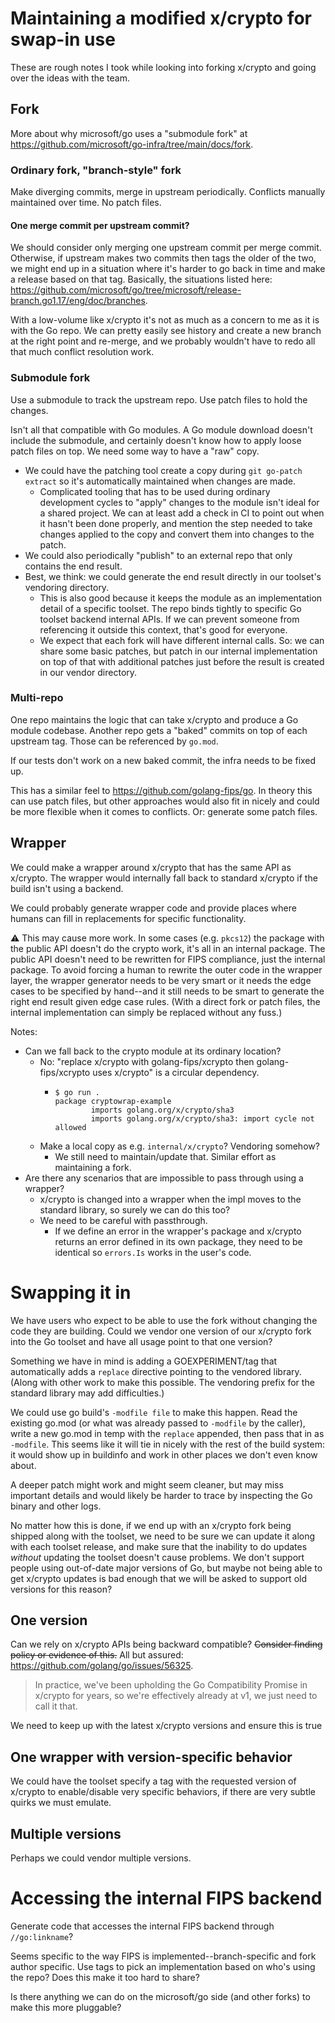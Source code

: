 # Maintaining a modified x/crypto for swap-in use

These are rough notes I took while looking into forking x/crypto and going over the ideas with the team.

## Fork

More about why microsoft/go uses a "submodule fork" at https://github.com/microsoft/go-infra/tree/main/docs/fork.

### Ordinary fork, "branch-style" fork

Make diverging commits, merge in upstream periodically.
Conflicts manually maintained over time.
No patch files.

#### One merge commit per upstream commit?
We should consider only merging one upstream commit per merge commit.
Otherwise, if upstream makes two commits then tags the older of the two, we might end up in a situation where it's harder to go back in time and make a release based on that tag.
Basically, the situations listed here: https://github.com/microsoft/go/tree/microsoft/release-branch.go1.17/eng/doc/branches.

With a low-volume like x/crypto it's not as much as a concern to me as it is with the Go repo.
We can pretty easily see history and create a new branch at the right point and re-merge, and we probably wouldn't have to redo all that much conflict resolution work.

### Submodule fork

Use a submodule to track the upstream repo.
Use patch files to hold the changes.

Isn't all that compatible with Go modules.
A Go module download doesn't include the submodule, and certainly doesn't know how to apply loose patch files on top.
We need some way to have a "raw" copy.

* We could have the patching tool create a copy during `git go-patch extract` so it's automatically maintained when changes are made.
    * Complicated tooling that has to be used during ordinary development cycles to "apply" changes to the module isn't ideal for a shared project. We can at least add a check in CI to point out when it hasn't been done properly, and mention the step needed to take changes applied to the copy and convert them into changes to the patch.
* We could also periodically "publish" to an external repo that only contains the end result.
* Best, we think: we could generate the end result directly in our toolset's vendoring directory.
    * This is also good because it keeps the module as an implementation detail of a specific toolset. The repo binds tightly to specific Go toolset backend internal APIs. If we can prevent someone from referencing it outside this context, that's good for everyone.
    * We expect that each fork will have different internal calls. So: we can share some basic patches, but patch in our internal implementation on top of that with additional patches just before the result is created in our vendor directory.

### Multi-repo

One repo maintains the logic that can take x/crypto and produce a Go module codebase.
Another repo gets a "baked" commits on top of each upstream tag.
Those can be referenced by `go.mod`.

If our tests don't work on a new baked commit, the infra needs to be fixed up.

This has a similar feel to https://github.com/golang-fips/go.
In theory this can use patch files, but other approaches would also fit in nicely and could be more flexible when it comes to conflicts.
Or: generate some patch files.

## Wrapper

We could make a wrapper around x/crypto that has the same API as x/crypto.
The wrapper would internally fall back to standard x/crypto if the build isn't using a backend.

We could probably generate wrapper code and provide places where humans can fill in replacements for specific functionality.

⚠️ This may cause more work.
In some cases (e.g. `pkcs12`) the package with the public API doesn't do the crypto work, it's all in an internal package.
The public API doesn't need to be rewritten for FIPS compliance, just the internal package.
To avoid forcing a human to rewrite the outer code in the wrapper layer, the wrapper generator needs to be very smart or it needs the edge cases to be specified by hand--and it still needs to be smart to generate the right end result given edge case rules.
(With a direct fork or patch files, the internal implementation can simply be replaced without any fuss.)

Notes:
* Can we fall back to the crypto module at its ordinary location?
    * No: "replace x/crypto with golang-fips/xcrypto then golang-fips/xcrypto uses x/crypto" is a circular dependency.
        * ```
          $ go run .
          package cryptowrap-example
                  imports golang.org/x/crypto/sha3
                  imports golang.org/x/crypto/sha3: import cycle not allowed
          ```
    * Make a local copy as e.g. `internal/x/crypto`? Vendoring somehow?
        * We still need to maintain/update that. Similar effort as maintaining a fork.
* Are there any scenarios that are impossible to pass through using a wrapper?
    * x/crypto is changed into a wrapper when the impl moves to the standard library, so surely we can do this too?
    * We need to be careful with passthrough.
        * If we define an error in the wrapper's package and x/crypto returns an error defined in its own package, they need to be identical so `errors.Is` works in the user's code.

# Swapping it in

We have users who expect to be able to use the fork without changing the code they are building.
Could we vendor one version of our x/crypto fork into the Go toolset and have all usage point to that one version?

Something we have in mind is adding a GOEXPERIMENT/tag that automatically adds a `replace` directive pointing to the vendored library.
(Along with other work to make this possible. The vendoring prefix for the standard library may add difficulties.)

We could use go build's `-modfile file` to make this happen.
Read the existing go.mod (or what was already passed to `-modfile` by the caller), write a new go.mod in temp with the `replace` appended, then pass that in as `-modfile`.
This seems like it will tie in nicely with the rest of the build system: it would show up in buildinfo and work in other places we don't even know about.

A deeper patch might work and might seem cleaner, but may miss important details and would likely be harder to trace by inspecting the Go binary and other logs.

No matter how this is done, if we end up with an x/crypto fork being shipped along with the toolset, we need to be sure we can update it along with each toolset release, and make sure that the inability to do updates *without* updating the toolset doesn't cause problems.
We don't support people using out-of-date major versions of Go, but maybe not being able to get x/crypto updates is bad enough that we will be asked to support old versions for this reason?

## One version

Can we rely on x/crypto APIs being backward compatible?
~~Consider finding policy or evidence of this.~~
All but assured: https://github.com/golang/go/issues/56325.

> In practice, we've been upholding the Go Compatibility Promise in x/crypto for years, so we're effectively already at v1, we just need to call it that.

We need to keep up with the latest x/crypto versions and ensure this is true

## One wrapper with version-specific behavior

We could have the toolset specify a tag with the requested version of x/crypto to enable/disable very specific behaviors, if there are very subtle quirks we must emulate.

## Multiple versions

Perhaps we could vendor multiple versions.

# Accessing the internal FIPS backend

Generate code that accesses the internal FIPS backend through `//go:linkname`?

Seems specific to the way FIPS is implemented--branch-specific and fork author specific.
Use tags to pick an implementation based on who's using the repo?
Does this make it too hard to share?

Is there anything we can do on the microsoft/go side (and other forks) to make this more pluggable?
